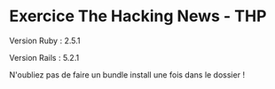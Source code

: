# Exercice The Hacking News - THP

Version Ruby : 2.5.1

Version Rails : 5.2.1

N'oubliez pas de faire un bundle install une fois dans le dossier !
